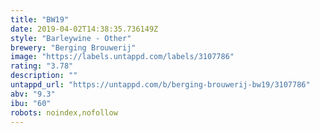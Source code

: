 ```yaml
---
title: "BW19"
date: 2019-04-02T14:38:35.736149Z
style: "Barleywine - Other"
brewery: "Berging Brouwerij"
image: "https://labels.untappd.com/labels/3107786"
rating: "3.78"
description: ""
untappd_url: "https://untappd.com/b/berging-brouwerij-bw19/3107786"
abv: "9.3"
ibu: "60"
robots: noindex,nofollow
---
```

